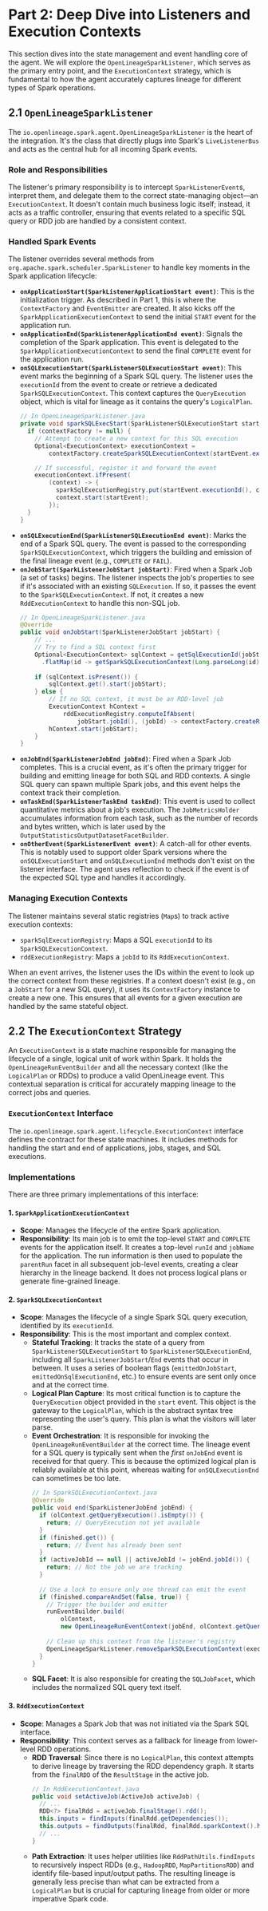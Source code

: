 # Part 2: Deep Dive into Listeners and Execution Contexts

This section dives into the state management and event handling core of the agent. We will explore the `OpenLineageSparkListener`, which serves as the primary entry point, and the `ExecutionContext` strategy, which is fundamental to how the agent accurately captures lineage for different types of Spark operations.

## 2.1 `OpenLineageSparkListener`

The `io.openlineage.spark.agent.OpenLineageSparkListener` is the heart of the integration. It's the class that directly plugs into Spark's `LiveListenerBus` and acts as the central hub for all incoming Spark events.

### Role and Responsibilities

The listener's primary responsibility is to intercept `SparkListenerEvent`s, interpret them, and delegate them to the correct state-managing object—an `ExecutionContext`. It doesn't contain much business logic itself; instead, it acts as a traffic controller, ensuring that events related to a specific SQL query or RDD job are handled by a consistent context.

### Handled Spark Events

The listener overrides several methods from `org.apache.spark.scheduler.SparkListener` to handle key moments in the Spark application lifecycle:

*   **`onApplicationStart(SparkListenerApplicationStart event)`**: This is the initialization trigger. As described in Part 1, this is where the `ContextFactory` and `EventEmitter` are created. It also kicks off the `SparkApplicationExecutionContext` to send the initial `START` event for the application run.
*   **`onApplicationEnd(SparkListenerApplicationEnd event)`**: Signals the completion of the Spark application. This event is delegated to the `SparkApplicationExecutionContext` to send the final `COMPLETE` event for the application run.
*   **`onSQLExecutionStart(SparkListenerSQLExecutionStart event)`**: This event marks the beginning of a Spark SQL query. The listener uses the `executionId` from the event to create or retrieve a dedicated `SparkSQLExecutionContext`. This context captures the `QueryExecution` object, which is vital for lineage as it contains the query's `LogicalPlan`.
    ```java
    // In OpenLineageSparkListener.java
    private void sparkSQLExecStart(SparkListenerSQLExecutionStart startEvent) {
      if (contextFactory != null) {
        // Attempt to create a new context for this SQL execution
        Optional<ExecutionContext> executionContext =
            contextFactory.createSparkSQLExecutionContext(startEvent.executionId());

        // If successful, register it and forward the event
        executionContext.ifPresent(
            (context) -> {
              sparkSqlExecutionRegistry.put(startEvent.executionId(), context);
              context.start(startEvent);
            });
      }
    }
    ```
*   **`onSQLExecutionEnd(SparkListenerSQLExecutionEnd event)`**: Marks the end of a Spark SQL query. The event is passed to the corresponding `SparkSQLExecutionContext`, which triggers the building and emission of the final lineage event (e.g., `COMPLETE` or `FAIL`).
*   **`onJobStart(SparkListenerJobStart jobStart)`**: Fired when a Spark Job (a set of tasks) begins. The listener inspects the job's properties to see if it's associated with an existing `SQLExecution`. If so, it passes the event to the `SparkSQLExecutionContext`. If not, it creates a new `RddExecutionContext` to handle this non-SQL job.
    ```java
    // In OpenLineageSparkListener.java
    @Override
    public void onJobStart(SparkListenerJobStart jobStart) {
        // ...
        // Try to find a SQL context first
        Optional<ExecutionContext> sqlContext = getSqlExecutionId(jobStart.properties())
          .flatMap(id -> getSparkSQLExecutionContext(Long.parseLong(id)));
        
        if (sqlContext.isPresent()) {
            sqlContext.get().start(jobStart);
        } else {
            // If no SQL context, it must be an RDD-level job
            ExecutionContext hContext =
                rddExecutionRegistry.computeIfAbsent(
                    jobStart.jobId(), (jobId) -> contextFactory.createRddExecutionContext(jobId));
            hContext.start(jobStart);
        }
    }
    ```
*   **`onJobEnd(SparkListenerJobEnd jobEnd)`**: Fired when a Spark Job completes. This is a crucial event, as it's often the primary trigger for building and emitting lineage for both SQL and RDD contexts. A single SQL query can spawn multiple Spark jobs, and this event helps the context track their completion.
*   **`onTaskEnd(SparkListenerTaskEnd taskEnd)`**: This event is used to collect quantitative metrics about a job's execution. The `JobMetricsHolder` accumulates information from each task, such as the number of records and bytes written, which is later used by the `OutputStatisticsOutputDatasetFacetBuilder`.
*   **`onOtherEvent(SparkListenerEvent event)`**: A catch-all for other events. This is notably used to support older Spark versions where the `onSQLExecutionStart` and `onSQLExecutionEnd` methods don't exist on the listener interface. The agent uses reflection to check if the event is of the expected SQL type and handles it accordingly.

### Managing Execution Contexts

The listener maintains several static registries (`Map`s) to track active execution contexts:
*   `sparkSqlExecutionRegistry`: Maps a SQL `executionId` to its `SparkSQLExecutionContext`.
*   `rddExecutionRegistry`: Maps a `jobId` to its `RddExecutionContext`.

When an event arrives, the listener uses the IDs within the event to look up the correct context from these registries. If a context doesn't exist (e.g., on a `JobStart` for a new SQL query), it uses its `ContextFactory` instance to create a new one. This ensures that all events for a given execution are handled by the same stateful object.

## 2.2 The `ExecutionContext` Strategy

An `ExecutionContext` is a state machine responsible for managing the lifecycle of a single, logical unit of work within Spark. It holds the `OpenLineageRunEventBuilder` and all the necessary context (like the `LogicalPlan` or RDDs) to produce a valid OpenLineage event. This contextual separation is critical for accurately mapping lineage to the correct jobs and queries.

### `ExecutionContext` Interface

The `io.openlineage.spark.agent.lifecycle.ExecutionContext` interface defines the contract for these state machines. It includes methods for handling the start and end of applications, jobs, stages, and SQL executions.

### Implementations

There are three primary implementations of this interface:

#### 1. `SparkApplicationExecutionContext`
*   **Scope**: Manages the lifecycle of the entire Spark application.
*   **Responsibility**: Its main job is to emit the top-level `START` and `COMPLETE` events for the application itself. It creates a top-level `runId` and `jobName` for the application. The run information is then used to populate the `parentRun` facet in all subsequent job-level events, creating a clear hierarchy in the lineage backend. It does not process logical plans or generate fine-grained lineage.

#### 2. `SparkSQLExecutionContext`
*   **Scope**: Manages the lifecycle of a single Spark SQL query execution, identified by its `executionId`.
*   **Responsibility**: This is the most important and complex context.
    *   **Stateful Tracking**: It tracks the state of a query from `SparkListenerSQLExecutionStart` to `SparkListenerSQLExecutionEnd`, including all `SparkListenerJobStart`/`End` events that occur in between. It uses a series of boolean flags (`emittedOnJobStart`, `emittedOnSqlExecutionEnd`, etc.) to ensure events are sent only once and at the correct time.
    *   **Logical Plan Capture**: Its most critical function is to capture the `QueryExecution` object provided in the `start` event. This object is the gateway to the `LogicalPlan`, which is the abstract syntax tree representing the user's query. This plan is what the visitors will later parse.
    *   **Event Orchestration**: It is responsible for invoking the `OpenLineageRunEventBuilder` at the correct time. The lineage event for a SQL query is typically sent when the *first* `onJobEnd` event is received for that query. This is because the optimized logical plan is reliably available at this point, whereas waiting for `onSQLExecutionEnd` can sometimes be too late.
        ```java
        // In SparkSQLExecutionContext.java
        @Override
        public void end(SparkListenerJobEnd jobEnd) {
          if (olContext.getQueryExecution().isEmpty()) {
            return; // QueryExecution not yet available
          }
          if (finished.get()) {
            return; // Event has already been sent
          }
          if (activeJobId == null || activeJobId != jobEnd.jobId()) {
            return; // Not the job we are tracking
          }
          
          // Use a lock to ensure only one thread can emit the event
          if (finished.compareAndSet(false, true)) {
            // Trigger the builder and emitter
            runEventBuilder.build(
                olContext,
                new OpenLineageRunEventContext(jobEnd, olContext.getQueryExecution().get()));
            
            // Clean up this context from the listener's registry
            OpenLineageSparkListener.removeSparkSQLExecutionContext(executionId);
          }
        }
        ```
    *   **SQL Facet**: It is also responsible for creating the `SQLJobFacet`, which includes the normalized SQL query text itself.

#### 3. `RddExecutionContext`
*   **Scope**: Manages a Spark Job that was not initiated via the Spark SQL interface.
*   **Responsibility**: This context serves as a fallback for lineage from lower-level RDD operations.
    *   **RDD Traversal**: Since there is no `LogicalPlan`, this context attempts to derive lineage by traversing the RDD dependency graph. It starts from the `finalRDD` of the `ResultStage` in the active job.
        ```java
        // In RddExecutionContext.java
        public void setActiveJob(ActiveJob activeJob) {
          // ...
          RDD<?> finalRdd = activeJob.finalStage().rdd();
          this.inputs = findInputs(finalRdd.getDependencies());
          this.outputs = findOutputs(finalRdd, finalRdd.sparkContext().hadoopConfiguration());
          // ...
        }
        ```
    *   **Path Extraction**: It uses helper utilities like `RddPathUtils.findInputs` to recursively inspect RDDs (e.g., `HadoopRDD`, `MapPartitionsRDD`) and identify file-based input/output paths. The resulting lineage is generally less precise than what can be extracted from a `LogicalPlan` but is crucial for capturing lineage from older or more imperative Spark code. 
